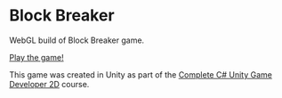 # Block Breaker
WebGL build of Block Breaker game.

[Play the game!](https://ryverine.github.io/BlockBreaker)

This game was created in Unity as part of the [Complete C# Unity Game Developer 2D](https://www.udemy.com/course/unitycourse/) course.


